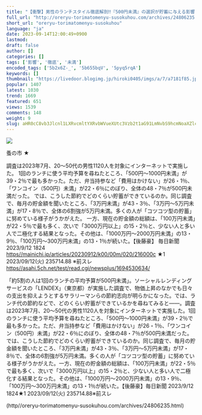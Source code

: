 ```yaml
---
title: "【衝撃】男性のランチスタイル徹底解剖‼『500円未満』の選択が貯蓄に与える影響とは？ "
full_url: "http://oreryu-torimatomenyu-susokuhou.com/archives/24806235.html"
short_url: "oreryu-torimatomenyu-susokuhou"
language: "ja"
date: 2023-09-14T12:00:49+0900
lastmod: 
draft: false
author: []
categories: []
tags: ['影響', '徹底', '未満']
encoded_tags: ['5b2x6Z-_', '5b655bqV', '5pyq5rqA']
keywords: []
thumbnail: "https://livedoor.blogimg.jp/hiroki0405/imgs/a/7/a7181f85.jpg"
popular: 1407
latest: 1030
trend: 1669
featured: 651
views: 1539
comments: 148
weight: 9
slug: aHR0cC8vb3Jlcnl1LXRvcmltYXRvbWVueXUtc3Vzb2t1aG91LmNvbS9hcmNoaXZlcy8yNDgwNjIzNS5odG1s
---
```


![](https://livedoor.blogimg.jp/hiroki0405/imgs/a/7/a7181f85.jpg)

<div><p>蚤の市 ★ </p> 調査は2023年7月、20～50代の男性1120人を対象にインターネットで実施した。 1回のランチに使う平均予算を尋ねたところ、「500円～1000円未満」が39・2％で最も多かった。ただ、弁当持参など「費用はかけない」が26・1％、「ワンコイン（500円）未満」が22・6％にのぼり、全体の48・7％が500円未満だった。 では、こうした節約でどのくらい貯蓄ができているのか。同じ調査で、毎月の貯金額を聞いたところ、「3万円未満」が43・3％、「3万円～5万円未満」が17・8％で、全体の6割強が5万円未満。多くの人が「コツコツ型の貯蓄」に努めている様子がうかがえた。 一方、現在の貯金額の総額は、「100万円未満」が22・5％で最も多く、次いで「3000万円以上」の15・2％と、少ない人と多い人で二極化する結果となった。その他は、「1000万円～2000万円未満」の13・9％、「100万円～300万円未満」の13・1％が続いた。【後藤豪】 毎日新聞 2023/9/12 1824 <a target='_blank' href='https//mainichi.jp/articles/20230912/k00/00m/020/216000c'>https//mainichi.jp/articles/20230912/k00/00m/020/216000c</a> ★1 2023/09/12(火) 235714.88 ※前スレ <a target='_blank' href='https//asahi.5ch.net/test/read.cgi/newsplus/1694530634/'>https//asahi.5ch.net/test/read.cgi/newsplus/1694530634/</a> <p>「約5割の人は1回のランチの平均予算が500円未満」。ソーシャルレンディングサービスの「LENDEX」（東京都）が実施した調査で、物価上昇のなかでも日々の支出を抑えようとするサラリーマンらの節約志向が明らかになった。では、ランチ代の節約などで、どのくらい貯蓄ができているかを尋ねてみると――。調査は2023年7月、20～50代の男性1120人を対象にインターネットで実施した。1回のランチに使う平均予算を尋ねたところ、「500円～1000円未満」が39・2％で最も多かった。ただ、弁当持参など「費用はかけない」が26・1％、「ワンコイン（500円）未満」が22・6％にのぼり、全体の48・7％が500円未満だった。では、こうした節約でどのくらい貯蓄ができているのか。同じ調査で、毎月の貯金額を聞いたところ、「3万円未満」が43・3％、「3万円～5万円未満」が17・8％で、全体の6割強が5万円未満。多くの人が「コツコツ型の貯蓄」に努めている様子がうかがえた。一方、現在の貯金額の総額は、「100万円未満」が22・5％で最も多く、次いで「3000万円以上」の15・2％と、少ない人と多い人で二極化する結果となった。その他は、「1000万円～2000万円未満」の13・9％、「100万円～300万円未満」の13・1％が続いた。【後藤豪】毎日新聞 2023/9/12 1824★1 2023/09/12(火) 235714.88※前スレ</p></div>

(http//oreryu-torimatomenyu-susokuhou.com/archives/24806235.html)
